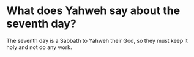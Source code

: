 # What does Yahweh say about the seventh day?

The seventh day is a Sabbath to Yahweh their God, so they must keep it holy and not do any work.
